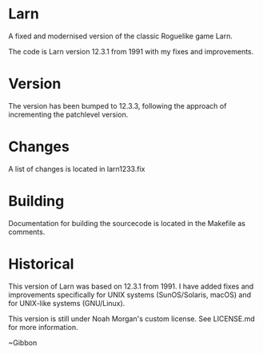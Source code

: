 # Larn

A fixed and modernised version of the classic Roguelike game Larn.

The code is Larn version 12.3.1 from 1991 with my fixes and improvements.

# Version

The version has been bumped to 12.3.3, following the approach of incrementing the patchlevel version.

# Changes

A list of changes is located in larn1233.fix

# Building

Documentation for building the sourcecode is located in the Makefile as comments.

# Historical

This version of Larn was based on 12.3.1 from 1991.  I have added fixes and improvements specifically
for UNIX systems (SunOS/Solaris, macOS) and for UNIX-like systems (GNU/Linux).

This version is still under Noah Morgan's custom license.  See LICENSE.md for more information.

~Gibbon
